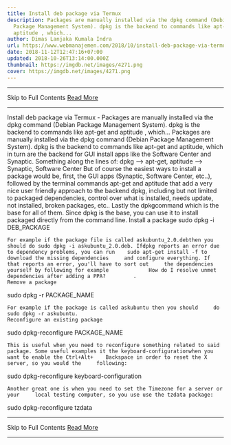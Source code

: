 ```yaml
---
title: Install deb package via Termux
description: Packages are manually installed via the dpkg command (Debian
  Package Management System). dpkg is the backend to commands like apt-get and
  aptitude , which...
author: Dimas Lanjaka Kumala Indra
url: https://www.webmanajemen.com/2018/10/install-deb-package-via-termux.html
date: 2018-11-12T12:47:16+07:00
updated: 2018-10-26T13:14:00.000Z
thumbnail: https://imgdb.net/images/4271.png
cover: https://imgdb.net/images/4271.png
---
```


<hr/> Skip to Full Contents <a href="https://www.webmanajemen.com/2018/10/install-deb-package-via-termux.html" rel="follow" class="button" id="read-more">Read More</a> <hr/> Install deb package via Termux - Packages are manually installed via the dpkg command (Debian Package Management System). dpkg is the backend to commands like apt-get and aptitude , which... Packages are manually installed via the    dpkg command (Debian Package Management System). dpkg is the backend to commands like    apt-get and aptitude, which in turn are the     backend for GUI install apps like the Software Center and Synaptic. 
    Something along the lines of: 
    dpkg    --> apt-get, aptitude --> Synaptic,     Software Center 
    But of course the easiest ways to install a package would be, first, the     GUI apps (Synaptic, Software Center, etc..), followed by the terminal     commands apt-get and aptitude that add a very     nice user friendly approach to the backend dpkg, including but not limited     to packaged dependencies, control over what is installed, needs update, not     installed, broken packages, etc.. Lastly the dpkgcommand which     is the base for all of them. 
    Since dpkg is the base, you can use it to install packaged directly from     the command line. 
    Install a package 
sudo dpkg -i DEB_PACKAGE

    For example if the package file is called askubuntu_2.0.debthen you should do sudo dpkg -i askubuntu_2.0.deb. Ifdpkg reports an error due to dependency problems, you can run    sudo apt-get install -f to download the missing dependencies     and configure everything. If that reports an error, you'll have to sort out     the dependencies yourself by following for example             How do I resolve unmet dependencies after adding a PPA?         . 
    Remove a package 
sudo dpkg -r PACKAGE_NAME

    For example if the package is called askubuntu then you should     do sudo dpkg -r askubuntu. 
    Reconfigure an existing package 
sudo dpkg-reconfigure PACKAGE_NAME

    This is useful when you need to reconfigure something related to said     package. Some useful examples it the keyboard-configurationwhen you want to enable the Ctrl+Alt+    Backspace in order to reset the X server, so you would the     following: 
sudo dpkg-reconfigure keyboard-configuration

    Another great one is when you need to set the Timezone for a server or your     local testing computer, so you use use the tzdata package: 
sudo dpkg-reconfigure tzdata <hr/> Skip to Full Contents <a href="https://www.webmanajemen.com/2018/10/install-deb-package-via-termux.html" rel="follow" class="button" id="read-more">Read More</a> <hr/>